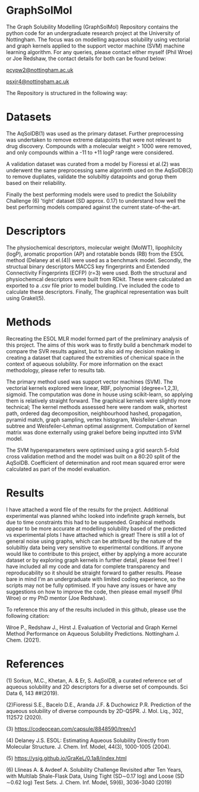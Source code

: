 # GraphSolMol
The Graph Solubility Modelling (GraphSolMol) Repository contains the python code for an undergraduate research project at the University of Nottingham. The focus was on  modelling aqueous solubility using vectorial and graph kernels applied to the support vector machine (SVM) machine learning algorithm. For any queries, please contact either myself (Phil Wroe) or Joe Redshaw, the contact details for both can be found below:

  pcypw2@nottingham.ac.uk
  
  psxjr4@nottingham.ac.uk

The Repository is structured in the following way:

# Datasets
The AqSolDB(1) was used as the primary dataset. Further preprocessing was undertaken to remove extreme datapoints that were not relevant to drug discovery. Compounds with a molecular weight > 1000 were removed, and only compounds within a -11 to +11 logP range were considered. 

A validation dataset was curated from a model by Fioressi et al.(2) was underwent the same preprocessing same algorimth used on the AqSolDB(3) to remove dupliates, validate the solubiltiy datapoints and gorup them based on their reliability.  

Finally the best performing models were used to predict the Solubility Challenge (6) 'tight' dataset (SD approx. 0.17) to understand how well the best performing models compared against the current state-of-the-art. 

# Descriptors
The physiochemical descriptors, molecular weight (MolWT), lipophilcity (logP), aromatic proportion (AP) and rotatable bonds (RB) from the ESOL method (Delaney at el.(4)) were used as a benchmark model. 
Secondly, the structual binary descriptors MACCS key fingerprints and Extended Connectivity Fingerprints (ECFP) (r=3) were used. Both the structural and physiochemcal descriptors were built from RDkit. These were calculated an exported to a .csv file prior to model building. I've included the code to calculate these descriptors. 
Finally, The graphical representation was built using Grakel(5). 

# Methods 
Recreating the ESOL MLR model formed part of the preliminary analysis of this project. The aims of this work was to firstly build a benchmark model to compare the SVR results against, but to also aid my decision making in creating a dataset that captured the extremities of chemical space in the context of aqueous solubility.  For more information on the exact methodology, please refer to results tab. 

The primary method used was support vector machines (SVM). The vectorial kernels explored were linear, RBF, polynomial (degree=1,2,3), sigmoid. The computation was done in house using scikit-learn, so applying them is relatively straight forward. The graphical kernels were slightly more technical; The kernel methods assessed here were random walk, shortest path, ordered dag decomposition, neighbourhood hashed, propagation, pyramid match, graph sampling, vertex histogram, Weisfeiler-Lehman subtree and Weisfeiler-Lehman optimal assignment. Computation of kernel matrix was done externally using grakel before being inputted into SVM model. 

The SVM hypereparameters were optimised using a grid search 5-fold cross validation method and the model was built on a 80:20 split of the AqSolDB. Coefficient of determination and root mean squared error were calculated as part of the model evaluation. 


# Results
I have attached a word file of the results for the project. Additional experimental was planned whihc looked into indefinite graph kernels, but due to time constraints this had to be suspended. Graphical methods appear to be more accurate at modelling solubility based of the predicted vs experimental plots I have attached which is great! There is still a lot of general noise using graphs, which can be attribued by the nature of the solubiltiy data being very sensitive to experimental conditions. If anyone would like to contribute to this project, either by applying a more accurate dataset or by exploring graph kernels in further detail, please feel free! I have included all my code and data for complete transparency and reproducability so it should be straight forward to gather results. Please bare in mind I'm an undergraduate with limited coding experience, so the scripts may not be fully optimised. If you have any issues or have any suggestions on how to improve the code, then  please email myself (Phil Wroe) or my PhD mentor (Joe Redshaw). 

To reference this any of the results included in this github, please use the following citation:

Wroe P., Redshaw J., Hirst J. Evaluation of Vectorial and Graph Kernel Method Performance on Aqueous Solubility Predictions. Nottingham J. Chem. (2021). 

# References
(1) Sorkun, M.C., Khetan, A. & Er, S. AqSolDB, a curated reference set of aqueous solubility and 2D descriptors for a diverse set of compounds. Sci Data 6, 143 ##(2019).

(2)Fioressi S.E., Bacelo D.E., Aranda J.F. & Duchowicz P.R. Prediction of the aqueous solubility of diverse compounds by 2D-QSPR. J. Mol. Liq., 302, 112572 (2020).

(3) https://codeocean.com/capsule/8848590/tree/v1

(4) Delaney J.S. ESOL: Estimating Aqueous Solubility Directly from Molecular Structure. J. Chem. Inf. Model, 44(3), 1000-1005 (2004).

(5) https://ysig.github.io/GraKeL/0.1a8/index.html

(6) Llineas A. & Avdeef A. Solubility Challenge Revisited after Ten Years, with Multilab Shale-Flask Data, Using Tight (SD∼0.17 log) and Loose (SD ∼0.62 log) Test Sets. J. Chem. Inf. Model, 59(6), 3036-3040 (2019)

